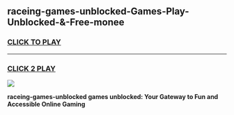 
## raceing-games-unblocked-Games-Play-Unblocked-&-Free-monee
<h3>
<a href="https://premium76.site?title=raceing-games-unblocked&ref=24A">CLICK TO PLAY</a></h3>
<hr>

<h3>
<a href="https://premium76.site?title=raceing-games-unblocked&ref=24A">CLICK 2 PLAY</a>
  
</h3>

<a href="https://premium76.site?title=raceing-games-unblocked&ref=24A"><img src="https://clearcache.store/games.png"></a>


**raceing-games-unblocked games unblocked: Your Gateway to Fun and Accessible Online Gaming**
